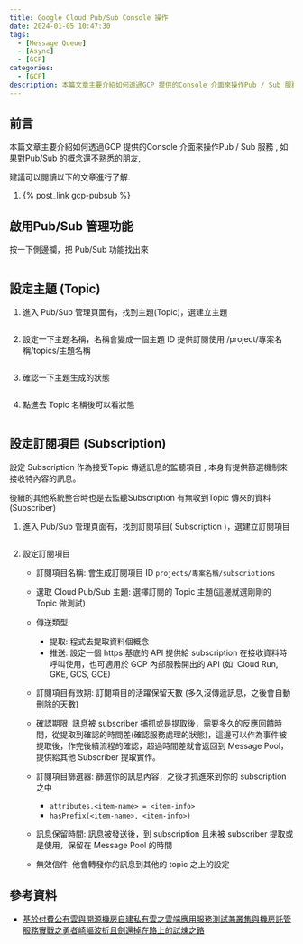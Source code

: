 ```yaml
---
title: Google Cloud Pub/Sub Console 操作
date: 2024-01-05 10:47:30
tags:
  - [Message Queue]
  - [Async]
  - [GCP]
categories:
  - [GCP]
description: 本篇文章主要介紹如何透過GCP 提供的Console 介面來操作Pub / Sub 服務, 簡單建立topic 及相關的subscription , 並展示發送訊息後, subscription 接收到的內容。
---
```




## 前言

本篇文章主要介紹如何透過GCP 提供的Console 介面來操作Pub / Sub 服務 , 如果對Pub/Sub 的概念還不熟悉的朋友, 

建議可以閱讀以下的文章進行了解.

<ol>
<li>{% post_link gcp-pubsub %}</li>
</ol>

## 啟用Pub/Sub 管理功能

按一下側邊攔，把 Pub/Sub 功能找出來

![]()

## 設定主題 (Topic)

1. 進入 Pub/Sub 管理頁面有，找到主題(Topic)，選建立主題

   ![]()

2. 設定一下主題名稱，名稱會變成一個主題 ID 提供訂閱使用 /project/專案名稱/topics/主題名稱

   ![]()

3. 確認一下主題生成的狀態

   ![]()

4. 點進去 Topic 名稱後可以看狀態

   ![]()

## 設定訂閱項目 (Subscription)

設定 Subscription 作為接受Topic 傳遞訊息的監聽項目 , 本身有提供篩選機制來接收特內容的訊息。

後續的其他系統整合時也是去監聽Subscription 有無收到Topic 傳來的資料 (Subscriber)

1. 進入 Pub/Sub 管理頁面有，找到訂閱項目( Subscription )，選建立訂閱項目

   ![]()

2. 設定訂閱項目

   - 訂閱項目名稱: 會生成訂閱項目 ID `projects/專案名稱/subscriotions`

   - 選取 Cloud Pub/Sub 主題: 選擇訂閱的 Topic 主題(這邊就選剛剛的 Topic 做測試)

   - 傳送類型:

     - 提取: 程式去提取資料個概念
     - 推送: 設定一個 https 基底的 API 提供給 subscription 在接收資料時呼叫使用，也可適用於 GCP 內部服務開出的 API (如: Cloud Run, GKE, GCS, GCE)

   - 訂閱項目有效期: 訂閱項目的活躍保留天數 (多久沒傳遞訊息，之後會自動刪除的天數)

   - 確認期限: 訊息被 subscriber 捕抓或是提取後，需要多久的反應回饋時間，從提取到確認的時間差(確認服務處理的狀態)，這邊可以作為事件被提取後，作完後續流程的確認，超過時間差就會返回到 Message Pool，提供給其他 Subscriber 提取實作。

   - 訂閱項目篩選器: 篩選你的訊息內容，之後才抓進來到你的 subscription 之中

     - `attributes.<item-name> = <item-info>`
     - `hasPrefix(<item-name>, <item-info>)`

   - 訊息保留時間: 訊息被發送後，到 subscription 且未被 subscriber 提取或是使用，保留在 Message Pool 的時間

   - 無效信件: 他會轉發你的訊息到其他的 topic 之上的設定

     

## 參考資料
- [基於付費公有雲與開源機房自建私有雲之雲端應用服務測試兼叢集與機房託管服務實戰之勇者崎嶇波折且劍還掉在路上的試煉之路](https://ithelp.ithome.com.tw/users/20121070/ironman/3552)

